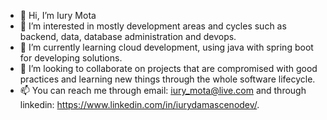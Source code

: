 - 👋 Hi, I’m Iury Mota
- 👀 I’m interested in mostly development areas and cycles such as backend, data, database administration and devops.
- 🌱 I’m currently learning cloud development, using java with spring boot for developing solutions.
- 💞️ I’m looking to collaborate on projects that are compromised with good practices and learning new things through the whole software lifecycle.
- 📫 You can reach me through email: iury_mota@live.com and through linkedin: https://www.linkedin.com/in/iurydamascenodev/.

<!---
iurymotadev/iurymotadev is a ✨ special ✨ repository because its `README.md` (this file) appears on your GitHub profile.
You can click the Preview link to take a look at your changes.
--->
